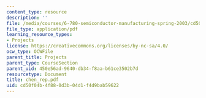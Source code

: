```yaml
---
content_type: resource
description: ''
file: /media/courses/6-780-semiconductor-manufacturing-spring-2003/cd50f04b4f880d3b04d1f4d9bab59622_chen_rep.pdf
file_type: application/pdf
learning_resource_types:
- Projects
license: https://creativecommons.org/licenses/by-nc-sa/4.0/
ocw_type: OCWFile
parent_title: Projects
parent_type: CourseSection
parent_uid: 450e56ad-9640-db34-f8aa-b61ce3502b7d
resourcetype: Document
title: chen_rep.pdf
uid: cd50f04b-4f88-0d3b-04d1-f4d9bab59622
---
```

